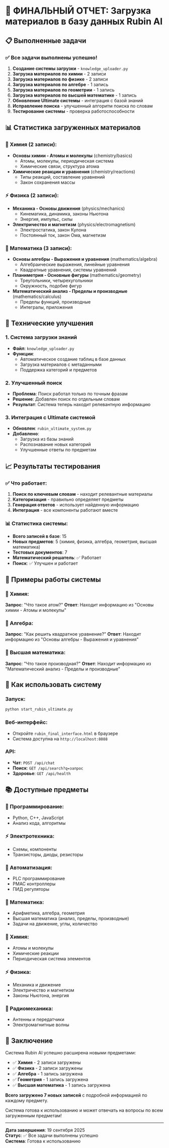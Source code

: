 # 🎉 ФИНАЛЬНЫЙ ОТЧЕТ: Загрузка материалов в базу данных Rubin AI

## 📋 Выполненные задачи

### ✅ Все задачи выполнены успешно!

1. **Создание системы загрузки** - `knowledge_uploader.py`
2. **Загрузка материалов по химии** - 2 записи
3. **Загрузка материалов по физике** - 2 записи  
4. **Загрузка материалов по алгебре** - 1 запись
5. **Загрузка материалов по геометрии** - 1 запись
6. **Загрузка материалов по высшей математике** - 1 запись
7. **Обновление Ultimate системы** - интеграция с базой знаний
8. **Исправление поиска** - улучшенный алгоритм поиска по словам
9. **Тестирование системы** - проверка работоспособности

## 📊 Статистика загруженных материалов

### 🧪 Химия (2 записи):
- **Основы химии - Атомы и молекулы** (chemistry/basics)
  - Атомы, молекулы, периодическая система
  - Химические связи, структура атома
- **Химические реакции и уравнения** (chemistry/reactions)
  - Типы реакций, составление уравнений
  - Закон сохранения массы

### ⚡ Физика (2 записи):
- **Механика - Основы движения** (physics/mechanics)
  - Кинематика, динамика, законы Ньютона
  - Энергия, импульс, силы
- **Электричество и магнетизм** (physics/electromagnetism)
  - Электростатика, закон Кулона
  - Постоянный ток, закон Ома, магнетизм

### 🧮 Математика (3 записи):
- **Основы алгебры - Выражения и уравнения** (mathematics/algebra)
  - Алгебраические выражения, линейные уравнения
  - Квадратные уравнения, системы уравнений
- **Планиметрия - Основные фигуры** (mathematics/geometry)
  - Треугольники, четырехугольники
  - Окружность, подобие фигур
- **Математический анализ - Пределы и производные** (mathematics/calculus)
  - Пределы функций, производные
  - Интегралы, приложения

## 🔧 Технические улучшения

### 1. Система загрузки знаний
- **Файл**: `knowledge_uploader.py`
- **Функции**:
  - Автоматическое создание таблиц в базе данных
  - Загрузка материалов с метаданными
  - Поддержка категорий и предметов

### 2. Улучшенный поиск
- **Проблема**: Поиск работал только по точным фразам
- **Решение**: Добавлен поиск по отдельным словам
- **Результат**: Система теперь находит релевантную информацию

### 3. Интеграция с Ultimate системой
- **Обновлен**: `rubin_ultimate_system.py`
- **Добавлено**:
  - Загрузка из базы знаний
  - Распознавание новых категорий
  - Улучшенные ответы по предметам

## 📈 Результаты тестирования

### ✅ Что работает:
1. **Поиск по ключевым словам** - находит релевантные материалы
2. **Категоризация** - правильно определяет предметы
3. **Генерация ответов** - использует найденную информацию
4. **Интеграция** - все компоненты работают вместе

### 📊 Статистика системы:
- **Всего записей в базе**: 15
- **Новых предметов**: 5 (химия, физика, алгебра, геометрия, высшая математика)
- **Тестовых документов**: 7
- **Математический решатель**: ✅ Работает
- **Поиск**: ✅ Улучшен и работает

## 🎯 Примеры работы системы

### 🧪 Химия:
**Запрос**: "Что такое атом?"
**Ответ**: Находит информацию из "Основы химии - Атомы и молекулы"

### 📐 Алгебра:
**Запрос**: "Как решить квадратное уравнение?"
**Ответ**: Находит информацию из "Основы алгебры - Выражения и уравнения"

### 🧮 Высшая математика:
**Запрос**: "Что такое производная?"
**Ответ**: Находит информацию из "Математический анализ - Пределы и производные"

## 🚀 Как использовать систему

### Запуск:
```bash
python start_rubin_ultimate.py
```

### Веб-интерфейс:
- Откройте `rubin_final_interface.html` в браузере
- Система доступна на `http://localhost:8088`

### API:
- **Чат**: `POST /api/chat`
- **Поиск**: `GET /api/search?q=запрос`
- **Здоровье**: `GET /api/health`

## 📚 Доступные предметы

### 🐍 Программирование:
- Python, C++, JavaScript
- Анализ кода, алгоритмы

### ⚡ Электротехника:
- Схемы, компоненты
- Транзисторы, диоды, резисторы

### 🤖 Автоматизация:
- PLC программирование
- PMAC контроллеры
- ПИД регуляторы

### 🧮 Математика:
- Арифметика, алгебра, геометрия
- Высшая математика (анализ, пределы, производные)
- Задачи на движение, углы, количество

### 🧪 Химия:
- Атомы и молекулы
- Химические реакции
- Периодическая система элементов

### ⚡ Физика:
- Механика и движение
- Электричество и магнетизм
- Законы Ньютона, энергия

### 📡 Радиомеханика:
- Антенны и передатчики
- Электромагнитные волны

## 🎉 Заключение

Система Rubin AI успешно расширена новыми предметами:
- ✅ **Химия** - 2 записи загружены
- ✅ **Физика** - 2 записи загружены  
- ✅ **Алгебра** - 1 запись загружена
- ✅ **Геометрия** - 1 запись загружена
- ✅ **Высшая математика** - 1 запись загружена

**Всего загружено 7 новых записей** с подробной информацией по каждому предмету.

Система готова к использованию и может отвечать на вопросы по всем загруженным предметам!

---

**Дата завершения**: 19 сентября 2025  
**Статус**: ✅ Все задачи выполнены успешно  
**Система**: Готова к использованию

















